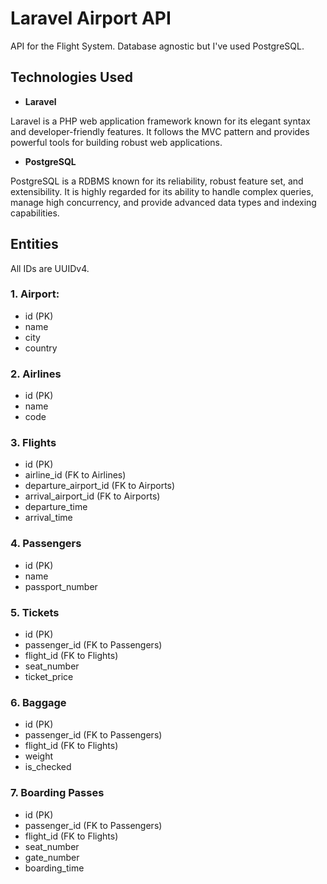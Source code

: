 # <a name="no-link"></a>Laravel Airport API

API for the Flight System. Database agnostic but I've used PostgreSQL.

## <a name="no-link"></a>Technologies Used

- **Laravel**

Laravel is a PHP web application framework known for its elegant syntax and developer-friendly features. It follows the MVC pattern and provides powerful tools for building robust web applications.

- **PostgreSQL**

PostgreSQL is a RDBMS known for its reliability, robust feature set, and extensibility. It is highly regarded for its ability to handle complex queries, manage high concurrency, and provide advanced data types and indexing capabilities. 

## Entities

All IDs are UUIDv4.

### 1. **Airport:**
- id (PK)
- name
- city
- country

### 2. **Airlines**
- id (PK)
- name
- code

### 3. **Flights**
- id (PK)
- airline_id (FK to Airlines)
- departure_airport_id (FK to Airports)
- arrival_airport_id (FK to Airports)
- departure_time
- arrival_time

### 4. **Passengers**
- id (PK)
- name
- passport_number

### 5. **Tickets**
- id (PK)
- passenger_id (FK to Passengers)
- flight_id (FK to Flights)
- seat_number
- ticket_price

### 6. **Baggage**
- id (PK)
- passenger_id (FK to Passengers)
- flight_id (FK to Flights)
- weight
- is_checked

### 7. **Boarding Passes**
- id (PK)
- passenger_id (FK to Passengers)
- flight_id (FK to Flights)
- seat_number
- gate_number
- boarding_time
